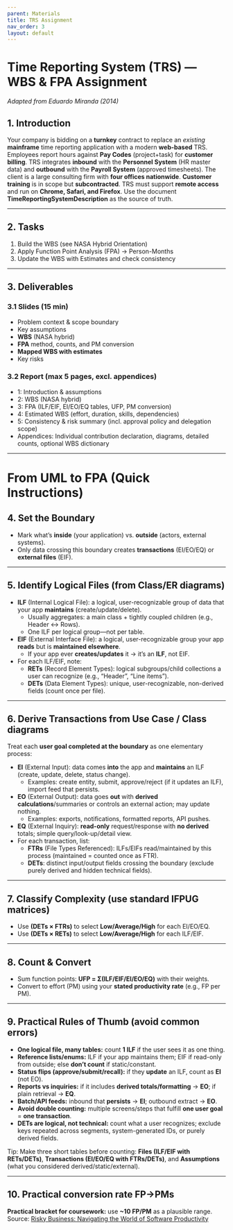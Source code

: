 ```yaml
---
parent: Materials
title: TRS Assignment
nav_order: 3
layout: default
---
```


# Time Reporting System (TRS) — WBS & FPA Assignment
_Adapted from Eduardo Miranda (2014)_

## 1. Introduction

Your company is bidding on a **turnkey** contract to replace an *existing* **mainframe** time reporting application with a modern **web-based** TRS. Employees report hours against **Pay Codes** (project+task) for **customer billing**. TRS integrates **inbound** with the **Personnel System** (HR master data) and **outbound** with the **Payroll System** (approved timesheets). The client is a large consulting firm with **four offices nationwide**. **Customer training** is in scope but **subcontracted**. TRS must support **remote access** and run on **Chrome, Safari, and Firefox**. Use the document **TimeReportingSystemDescription** as the source of truth.

---

## 2. Tasks

1. Build the WBS (see NASA Hybrid Orientation)
2. Apply Function Point Analysis (FPA) → Person-Months
3. Update the WBS with Estimates and check consistency

---

## 3. Deliverables

### 3.1 Slides (15 min)
- Problem context & scope boundary
- Key assumptions
- **WBS** (NASA hybrid)
- **FPA** method, counts, and PM conversion
- **Mapped WBS with estimates**
- Key risks

### 3.2 Report (max 5 pages, excl. appendices)
- 1: Introduction & assumptions 
- 2: WBS (NASA hybrid)
- 3: FPA (ILF/EIF, EI/EO/EQ tables, UFP, PM conversion)
- 4: Estimated WBS (effort, duration, skills, dependencies)
- 5: Consistency & risk summary (incl. approval policy and delegation scope)
- Appendices: Individual contribution declaration, diagrams, detailed counts, optional WBS dictionary

---

# From UML to FPA (Quick Instructions)

## 4. Set the Boundary

- Mark what’s **inside** (your application) vs. **outside** (actors, external systems).
- Only data crossing this boundary creates **transactions** (EI/EO/EQ) or **external files** (EIF).

---

## 5. Identify Logical Files (from Class/ER diagrams)

- **ILF** (Internal Logical File): a logical, user-recognizable group of data that your app **maintains** (create/update/delete).
    - Usually aggregates: a main class + tightly coupled children (e.g., Header ↔ Rows).
    - One ILF per logical group—not per table.
- **EIF** (External Interface File): a logical, user-recognizable group your app **reads** but is **maintained elsewhere**.
    - If your app ever **creates/updates** it → it’s an **ILF**, not EIF.
- For each ILF/EIF, note:
    - **RETs** (Record Element Types): logical subgroups/child collections a user can recognize (e.g., “Header”, “Line items”).
    - **DETs** (Data Element Types): unique, user-recognizable, non-derived fields (count once per file).

---

## 6. Derive Transactions from Use Case / Class diagrams

Treat each **user goal completed at the boundary** as one elementary process:

- **EI** (External Input): data comes **into** the app and **maintains** an ILF (create, update, delete, status change).
    - Examples: create entity, submit, approve/reject (if it updates an ILF), import feed that persists.
- **EO** (External Output): data goes **out** with **derived calculations**/summaries or controls an external action; may update nothing.
    - Examples: exports, notifications, formatted reports, API pushes.
- **EQ** (External Inquiry): **read-only** request/response with **no derived** totals; simple query/look-up/detail view.
- For each transaction, list:
    - **FTRs** (File Types Referenced): ILFs/EIFs read/maintained by this process (maintained = counted once as FTR).
    - **DETs**: distinct input/output fields crossing the boundary (exclude purely derived and hidden technical fields).

---

## 7. Classify Complexity (use standard IFPUG matrices)

- Use **(DETs × FTRs)** to select **Low/Average/High** for each EI/EO/EQ.
- Use **(DETs × RETs)** to select **Low/Average/High** for each ILF/EIF.

---

## 8. Count & Convert

- Sum function points: **UFP = Σ(ILF/EIF/EI/EO/EQ)** with their weights.
- Convert to effort (PM) using your **stated productivity rate** (e.g., FP per PM).

---

## 9. Practical Rules of Thumb (avoid common errors)

- **One logical file, many tables:** count **1 ILF** if the user sees it as one thing.
- **Reference lists/enums:** ILF if your app maintains them; EIF if read-only from outside; else **don’t count** if static/constant.
- **Status flips (approve/submit/recall):** if they **update** an ILF, count as **EI** (not EO).
- **Reports vs inquiries:** if it includes **derived totals/formatting** → **EO**; if plain retrieval → **EQ**.
- **Batch/API feeds:** inbound that **persists** → **EI**; outbound extract → **EO**.
- **Avoid double counting:** multiple screens/steps that fulfill **one user goal** = **one transaction**.
- **DETs are logical, not technical:** count what a user recognizes; exclude keys repeated across segments, system-generated IDs, or purely derived fields.

Tip: Make three short tables before counting: **Files (ILF/EIF with RETs/DETs)**, **Transactions (EI/EO/EQ with FTRs/DETs)**, and **Assumptions** (what you considered derived/static/external).

---

## 10. Practical conversion rate FP→PMs

**Practical bracket for coursework:** use **~10 FP/PM** as a plausible range.  
Source: [Risky Business: Navigating the World of Software Productivity](https://www.iceaaonline.com/wp-content/uploads/2024/06/SWR09-Brown-Risky-Business-Software-Productivity-Paper.pdf)
